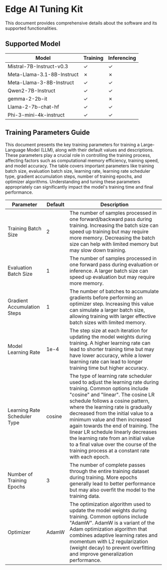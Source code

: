 # Edge AI Tuning Kit
This document provides comprehensive details about the software and its supported functionalities.

## Supported Model
| Model | Training | Inferencing |
|-------|----------|-------------|
| Mistral-7B-Instruct-v0.3 | ✓ | ✓ |
| Meta-Llama-3.1-8B-Instruct | ✗ | ✗ |
| Meta-Llama-3-8B-Instruct | ✓ | ✓ |
| Qwen2-7B-Instruct | ✓ | ✓ |
| gemma-2-2b-it | ✓ | ✗ |
| Llama-2-7b-chat-hf | ✓ | ✓ |
| Phi-3-mini-4k-instruct | ✓ | ✓ |

## Training Parameters Guide
This document presents the key training parameters for training a Large-Language Model (LLM), along with their default values and descriptions. These parameters play a crucial role in controlling the training process, affecting factors such as computational memory efficiency, training speed, and model accuracy. The table covers important parameters like training batch size, evaluation batch size, learning rate, learning rate scheduler type, gradient accumulation steps, number of training epochs, and optimizer algorithms. Understanding and tuning these parameters appropriately can significantly impact the model's training time and final performance.

| Parameter | Default | Description |
| --- | --- | --- |
| Training Batch Size | 2 | The number of samples processed in one forward/backward pass during training. Increasing the batch size can speed up training but may require more memory. Decreasing the batch size can help with limited memory but may slow down training. |
| Evaluation Batch Size | 1 | The number of samples processed in one forward pass during evaluation or inference. A larger batch size can speed up evaluation but may require more memory. |
| Gradient Accumulation Steps | 1 | The number of batches to accumulate gradients before performing an optimizer step. Increasing this value can simulate a larger batch size, allowing training with larger effective batch sizes with limited memory. |
| Model Learning Rate | 1e-4 | The step size at each iteration for updating the model weights during training. A higher learning rate can lead to shorter training time but may have lower accuracy, while a lower learning rate can lead to longer training time but higher accuracy. |
| Learning Rate Scheduler Type | cosine | The type of learning rate scheduler used to adjust the learning rate during training. Common options include "cosine" and "linear". The cosine LR schedule follows a cosine pattern, where the learning rate is gradually decreased from the initial value to a minimum value and then increased again towards the end of training. The linear LR schedule linearly decreases the learning rate from an initial value to a final value over the course of the training process at a constant rate with each epoch.|
| Number of Training Epochs | 3 | The number of complete passes through the entire training dataset during training. More epochs generally lead to better performance but may also overfit the model to the training data. |
| Optimizer | AdamW | The optimization algorithm used to update the model weights during training. Common options include "AdamW". AdamW is a variant of the Adam optimization algorithm that combines adaptive learning rates and momentum with L2 regularization (weight decay) to prevent overfitting and improve generalization performance. |